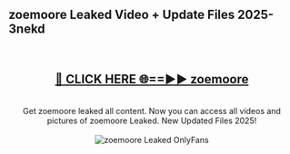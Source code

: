 <h2>zoemoore Leaked Video + Update Files 2025- 3nekd</h2>
<br>
<div align="center">
<h2><a href="https://libra.edu.pl?zoemoore" rel="nofollow">🔴 CLICK HERE 🌐==►► zoemoore</a></h2>
<br>
Get zoemoore leaked all content. Now you can access all videos and pictures of zoemoore Leaked. New Updated Files 2025!
<br>
<br>
<a href="https://libra.edu.pl?zoemoore" rel="nofollow" data-target="animated-image.originalLink"><img src="https://i.ibb.co.com/WyWwxjT/player-gif2.gif" alt="zoemoore Leaked OnlyFans" style="max-width: 100%; display: inline-block;" data-target="animated-image.originalImage"></a>
</div>
<br>